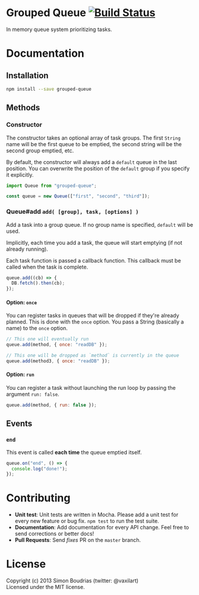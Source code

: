 # Grouped Queue [![Build Status](https://travis-ci.org/SBoudrias/grouped-queue.svg?branch=master)](https://travis-ci.org/SBoudrias/grouped-queue)

In memory queue system prioritizing tasks.

# Documentation

## Installation

```bash
npm install --save grouped-queue
```

## Methods

### Constructor

The constructor takes an optional array of task groups. The first `String` name will be the first queue to be emptied, the second string will be the second group emptied, etc.

By default, the constructor will always add a `default` queue in the last position. You can overwrite the position of the `default` group if you specify it explicitly.

```javascript
import Queue from "grouped-queue";

const queue = new Queue(["first", "second", "third"]);
```

### Queue#add `add( [group], task, [options] )`

Add a task into a group queue. If no group name is specified, `default` will be used.

Implicitly, each time you add a task, the queue will start emptying (if not already running).

Each task function is passed a callback function. This callback must be called when the task is complete.

```javascript
queue.add((cb) => {
  DB.fetch().then(cb);
});
```

#### Option: `once`

You can register tasks in queues that will be dropped if they're already planned. This is done with the `once` option. You pass a String (basically a name) to the `once` option.

```javascript
// This one will eventually run
queue.add(method, { once: "readDB" });

// This one will be dropped as `method` is currently in the queue
queue.add(method3, { once: "readDB" });
```

#### Option: `run`

You can register a task without launching the run loop by passing the argument `run: false`.

```javascript
queue.add(method, { run: false });
```

## Events

### `end`

This event is called **each time** the queue emptied itself.

```javascript
queue.on("end", () => {
  console.log("done!");
});
```

# Contributing

- **Unit test**: Unit tests are written in Mocha. Please add a unit test for every new feature
  or bug fix. `npm test` to run the test suite.
- **Documentation**: Add documentation for every API change. Feel free to send corrections
  or better docs!
- **Pull Requests**: Send _fixes_ PR on the `master` branch.

# License

Copyright (c) 2013 Simon Boudrias (twitter: @vaxilart)  
Licensed under the MIT license.
